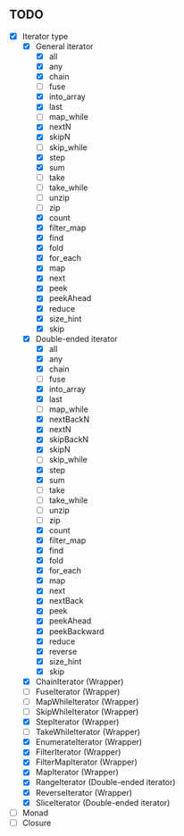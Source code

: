 ## TODO

- [x] Iterator type
  - [x] General iterator
    - [x] all
    - [x] any
    - [x] chain
    - [ ] fuse
    - [x] into_array
    - [x] last
    - [ ] map_while
    - [x] nextN
    - [x] skipN
    - [ ] skip_while
    - [x] step
    - [x] sum
    - [ ] take
    - [ ] take_while
    - [ ] unzip
    - [ ] zip
    - [x] count
    - [x] filter_map
    - [x] find
    - [x] fold
    - [x] for_each
    - [x] map
    - [x] next
    - [x] peek
    - [x] peekAhead
    - [x] reduce
    - [x] size_hint
    - [x] skip
  - [x] Double-ended iterator
    - [x] all
    - [x] any
    - [x] chain
    - [ ] fuse
    - [x] into_array
    - [x] last
    - [ ] map_while
    - [x] nextBackN
    - [x] nextN
    - [x] skipBackN
    - [x] skipN
    - [ ] skip_while
    - [x] step
    - [x] sum
    - [ ] take
    - [ ] take_while
    - [ ] unzip
    - [ ] zip
    - [x] count
    - [x] filter_map
    - [x] find
    - [x] fold
    - [x] for_each
    - [x] map
    - [x] next
    - [x] nextBack
    - [x] peek
    - [x] peekAhead
    - [x] peekBackward
    - [x] reduce
    - [x] reverse
    - [x] size_hint
    - [x] skip
  - [x] ChainIterator (Wrapper)
  - [ ] FuseIterator (Wrapper)
  - [ ] MapWhileIterator (Wrapper)
  - [ ] SkipWhileIterator (Wrapper)
  - [x] StepIterator (Wrapper)
  - [ ] TakeWhileIterator (Wrapper)
  - [x] EnumerateIterator (Wrapper)
  - [x] FilterIterator (Wrapper)
  - [x] FilterMapIterator (Wrapper)
  - [x] MapIterator (Wrapper)
  - [x] RangeIterator (Double-ended iterator)
  - [x] ReverseIterator (Wrapper)
  - [x] SliceIterator (Double-ended iterator)
- [ ] Monad
- [ ] Closure
